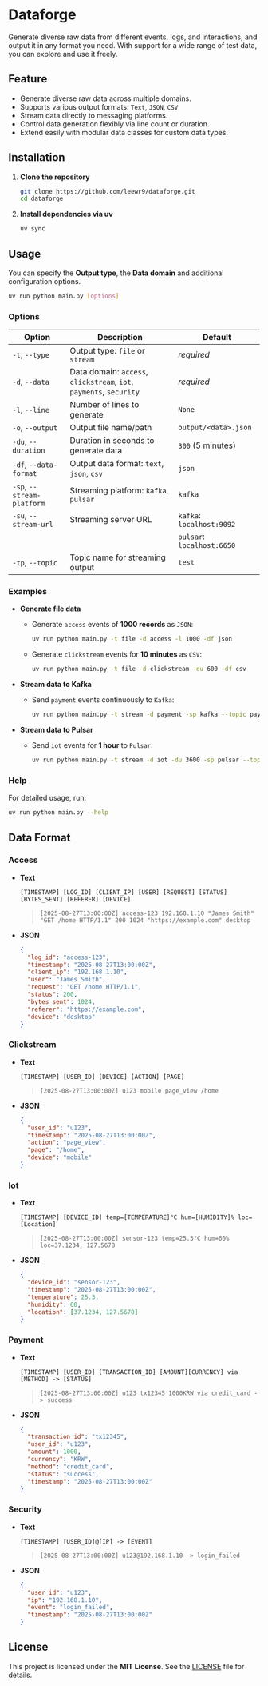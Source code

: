 # Dataforge

Generate diverse raw data from different events, logs, and interactions, and output it in any format you need. With support for a wide range of test data, you can explore and use it freely.

## Feature

- Generate diverse raw data across multiple domains.
- Supports various output formats: `Text`, `JSON`, `CSV`
- Stream data directly to messaging platforms.
- Control data generation flexibly via line count or duration.
- Extend easily with modular data classes for custom data types.

## Installation

1. **Clone the repository**

   ```bash
   git clone https://github.com/leewr9/dataforge.git
   cd dataforge
   ```

2. **Install dependencies via uv**

   ```bash
   uv sync
   ```

## Usage

You can specify the **Output type**, the **Data domain** and additional configuration options.

```bash
uv run python main.py [options]
```

### Options

| Option                     | Description                                                         | Default           |
| -------------------------- | ------------------------------------------------------------------- | ----------------- |
| `-t`, `--type`             | Output type: `file` or `stream`                                     | _required_        |
| `-d`, `--data`             | Data domain: `access`, `clickstream`, `iot`, `payments`, `security` | _required_        |
| `-l`, `--line`             | Number of lines to generate                                         | `None`            |
| `-o`, `--output`           | Output file name/path                                               | `output/<data>.json`     |
| `-du`, `--duration`        | Duration in seconds to generate data                                | `300` (5 minutes) |
| `-df`, `--data-format`     | Output data format: `text`, `json`, `csv`                           | `json`            |
| `-sp`, `--stream-platform` | Streaming platform: `kafka`, `pulsar`                               | `kafka`           |
| `-su`, `--stream-url`      | Streaming server URL                                                | `kafka`: `localhost:9092`  |
| |                                                 | `pulsar`: `localhost:6650`  |
| `-tp`, `--topic`           | Topic name for streaming output                                     | `test`            |

### Examples

- **Generate file data**
  - Generate `access` events of **1000 records** as `JSON`:
    ```bash
    uv run python main.py -t file -d access -l 1000 -df json
    ```
  - Generate `clickstream` events for **10 minutes** as `CSV`:
    ```bash
    uv run python main.py -t file -d clickstream -du 600 -df csv
    ```

- **Stream data to Kafka**
  - Send `payment` events continuously to `Kafka`:
    ```bash
    uv run python main.py -t stream -d payment -sp kafka --topic payments
    ```

- **Stream data to Pulsar**
  - Send `iot` events for **1 hour** to `Pulsar`:
    ```bash
    uv run python main.py -t stream -d iot -du 3600 -sp pulsar --topic iots
    ```

### Help

For detailed usage, run:

```bash
uv run python main.py --help
```

## Data Format

### Access

- **Text**

  ```plaintext
  [TIMESTAMP] [LOG_ID] [CLIENT_IP] [USER] [REQUEST] [STATUS] [BYTES_SENT] [REFERER] [DEVICE]
  ```

  > `[2025-08-27T13:00:00Z] access-123 192.168.1.10 "James Smith" "GET /home HTTP/1.1" 200 1024 "https://example.com" desktop`

- **JSON**
  ```json
  {
    "log_id": "access-123",
    "timestamp": "2025-08-27T13:00:00Z",
    "client_ip": "192.168.1.10",
    "user": "James Smith",
    "request": "GET /home HTTP/1.1",
    "status": 200,
    "bytes_sent": 1024,
    "referer": "https://example.com",
    "device": "desktop"
  }
  ```

### Clickstream

- **Text**
  ```plaintext
  [TIMESTAMP] [USER_ID] [DEVICE] [ACTION] [PAGE]
  ```
  > `[2025-08-27T13:00:00Z] u123 mobile page_view /home`
- **JSON**
  ```json
  {
    "user_id": "u123",
    "timestamp": "2025-08-27T13:00:00Z",
    "action": "page_view",
    "page": "/home",
    "device": "mobile"
  }
  ```

### Iot

- **Text**
  ```plaintext
  [TIMESTAMP] [DEVICE_ID] temp=[TEMPERATURE]°C hum=[HUMIDITY]% loc=[Location]
  ```
  > `[2025-08-27T13:00:00Z] sensor-123 temp=25.3°C hum=60% loc=37.1234, 127.5678`
- **JSON**
  ```json
  {
    "device_id": "sensor-123",
    "timestamp": "2025-08-27T13:00:00Z",
    "temperature": 25.3,
    "humidity": 60,
    "location": [37.1234, 127.5678]
  }
  ```

### Payment

- **Text**
  ```plaintext
  [TIMESTAMP] [USER_ID] [TRANSACTION_ID] [AMOUNT][CURRENCY] via [METHOD] -> [STATUS]
  ```
  > `[2025-08-27T13:00:00Z] u123 tx12345 1000KRW via credit_card -> success`
- **JSON**
  ```json
  {
    "transaction_id": "tx12345",
    "user_id": "u123",
    "amount": 1000,
    "currency": "KRW",
    "method": "credit_card",
    "status": "success",
    "timestamp": "2025-08-27T13:00:00Z"
  }
  ```

### Security

- **Text**
  ```plaintext
  [TIMESTAMP] [USER_ID]@[IP] -> [EVENT]
  ```
  > `[2025-08-27T13:00:00Z] u123@192.168.1.10 -> login_failed`
- **JSON**
  ```json
  {
    "user_id": "u123",
    "ip": "192.168.1.10",
    "event": "login_failed",
    "timestamp": "2025-08-27T13:00:00Z"
  }
  ```

## License

This project is licensed under the **MIT License**. See the [LICENSE](LICENSE) file for details.
